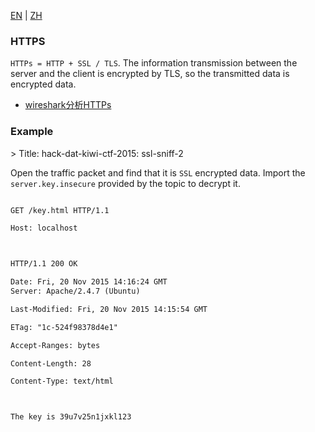 [EN](./HTTPS.md) | [ZH](./HTTPS-zh.md)
### HTTPS



`HTTPs = HTTP + SSL / TLS`. The information transmission between the server and the client is encrypted by TLS, so the transmitted data is encrypted data.


- [wireshark分析HTTPs](http://www.freebuf.com/articles/system/37900.html)



### Example


&gt; Title: hack-dat-kiwi-ctf-2015: ssl-sniff-2


Open the traffic packet and find that it is `SSL` encrypted data. Import the `server.key.insecure` provided by the topic to decrypt it.


```xml

GET /key.html HTTP/1.1

Host: localhost



HTTP/1.1 200 OK

Date: Fri, 20 Nov 2015 14:16:24 GMT
Server: Apache/2.4.7 (Ubuntu)

Last-Modified: Fri, 20 Nov 2015 14:15:54 GMT

ETag: "1c-524f98378d4e1"

Accept-Ranges: bytes

Content-Length: 28

Content-Type: text/html



The key is 39u7v25n1jxkl123

```